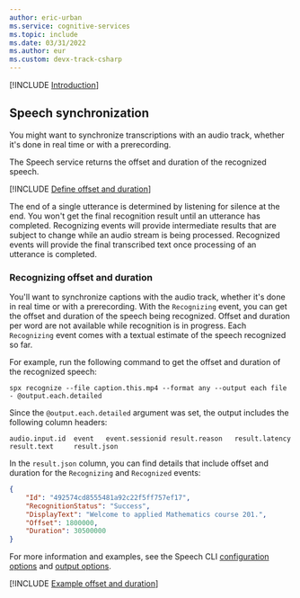 ```yaml
---
author: eric-urban
ms.service: cognitive-services
ms.topic: include
ms.date: 03/31/2022
ms.author: eur
ms.custom: devx-track-csharp
---
```


[!INCLUDE [Introduction](intro.md)]

## Speech synchronization 

You might want to synchronize transcriptions with an audio track, whether it's done in real time or with a prerecording. 

The Speech service returns the offset and duration of the recognized speech. 

[!INCLUDE [Define offset and duration](define-offset-duration.md)]

The end of a single utterance is determined by listening for silence at the end. You won't get the final recognition result until an utterance has completed. Recognizing events will provide intermediate results that are subject to change while an audio stream is being processed. Recognized events will provide the final transcribed text once processing of an utterance is completed.

### Recognizing offset and duration

You'll want to synchronize captions with the audio track, whether it's done in real time or with a prerecording. With the `Recognizing` event, you can get the offset and duration of the speech being recognized. Offset and duration per word are not available while recognition is in progress. Each `Recognizing` event comes with a textual estimate of the speech recognized so far.

For example, run the following command to get the offset and duration of the recognized speech:

```console
spx recognize --file caption.this.mp4 --format any --output each file - @output.each.detailed
```

Since the `@output.each.detailed` argument was set, the output includes the following column headers:

```console
audio.input.id  event   event.sessionid result.reason   result.latency  result.text     result.json
```

In the `result.json` column, you can find details that include offset and duration for the `Recognizing` and `Recognized` events:

```json
{
	"Id": "492574cd8555481a92c22f5ff757ef17",
	"RecognitionStatus": "Success",
	"DisplayText": "Welcome to applied Mathematics course 201.",
	"Offset": 1800000,
	"Duration": 30500000
}
```

For more information and examples, see the Speech CLI [configuration options](~/articles/cognitive-services/speech-service/spx-data-store-configuration.md#captioning-example) and [output options](~/articles/cognitive-services/speech-service/spx-data-store-configuration.md). 

[!INCLUDE [Example offset and duration](example-offset-duration.md)]